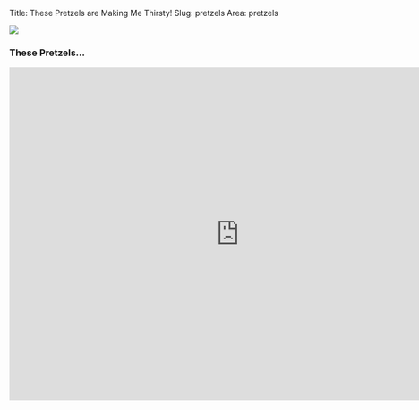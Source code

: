 Title: These Pretzels are Making Me Thirsty!
Slug: pretzels
Area: pretzels

<a href="http://cargocollective.com/nathanchardy#2471135/Seinfeld-Poster-Series"><img class="pretzelpic" src="/theme/images/pretzels.png" /></a>

<h3 id="pretzel-vid">These Pretzels...</h3>
<iframe width="820" height="597" src="http://www.youtube.com/embed/DRaLpHoZA8E?rel=0&wmode=transparent" frameborder="0" allowfullscreen></iframe>

<br class="clearall" />
